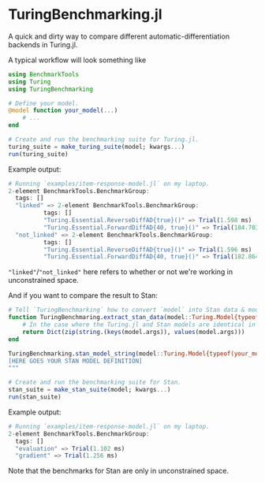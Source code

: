 # TuringBenchmarking.jl
A quick and dirty way to compare different automatic-differentiation backends in Turing.jl.

A typical workflow will look something like

``` julia
using BenchmarkTools
using Turing
using TuringBenchmarking

# Define your model.
@model function your_model(...)
    # ...
end

# Create and run the benchmarking suite for Turing.jl.
turing_suite = make_turing_suite(model; kwargs...)
run(turing_suite)
```

Example output:

``` julia
# Running `examples/item-response-model.jl` on my laptop.
2-element BenchmarkTools.BenchmarkGroup:
  tags: []
  "linked" => 2-element BenchmarkTools.BenchmarkGroup:
          tags: []
          "Turing.Essential.ReverseDiffAD{true}()" => Trial(1.598 ms)
          "Turing.Essential.ForwardDiffAD{40, true}()" => Trial(184.703 ms)
  "not_linked" => 2-element BenchmarkTools.BenchmarkGroup:
          tags: []
          "Turing.Essential.ReverseDiffAD{true}()" => Trial(1.596 ms)
          "Turing.Essential.ForwardDiffAD{40, true}()" => Trial(182.864 ms)
```

`"linked"`/`"not_linked"` here refers to whether or not we're working in unconstrained space.

And if you want to compare the result to Stan:

``` julia
# Tell `TuringBenchmarking` how to convert `model` into Stan data & model.
function TuringBenchmaring.extract_stan_data(model::Turing.Model{typeof(your_model)})
    # In the case where the Turing.jl and Stan models are identical in what they expect we can just do:
    return Dict(zip(string.(keys(model.args)), values(model.args)))
end

TuringBenchmarking.stan_model_string(model::Turing.Model{typeof(your_model)}) = """
[HERE GOES YOUR STAN MODEL DEFINITION]
"""

# Create and run the benchmarking suite for Stan.
stan_suite = make_stan_suite(model; kwargs...)
run(stan_suite)
```

Example output:

``` julia
# Running `examples/item-response-model.jl` on my laptop.
2-element BenchmarkTools.BenchmarkGroup:
  tags: []
  "evaluation" => Trial(1.102 ms)
  "gradient" => Trial(1.256 ms)
```

Note that the benchmarks for Stan are only in unconstrained space.
